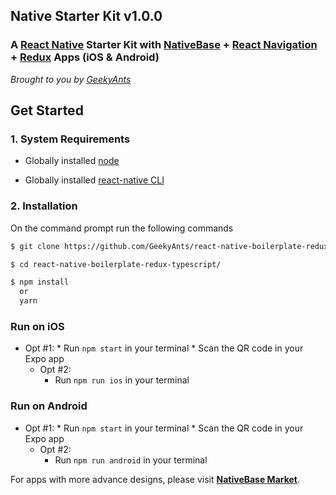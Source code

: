 
## Native Starter Kit v1.0.0

### A [React Native](https://facebook.github.io/react-native/docs/getting-started.html) Starter Kit with [NativeBase](https://nativebase.io/) + [React Navigation](https://reactnavigation.org/) + [Redux](https://github.com/reactjs/redux) Apps (iOS & Android)

*Brought to you by [GeekyAnts](https://geekyants.com/)*


## Get Started

### 1. System Requirements

* Globally installed [node](https://nodejs.org/en/)

* Globally installed [react-native CLI](https://facebook.github.io/react-native/docs/getting-started.html)


### 2. Installation

On the command prompt run the following commands

```sh
$ git clone https://github.com/GeekyAnts/react-native-boilerplate-redux-typescript.git

$ cd react-native-boilerplate-redux-typescript/

$ npm install
  or
  yarn
```

### Run on iOS

  * Opt #1:
		*	Run `npm start` in your terminal
		*	Scan the QR code in your Expo app
	*	Opt #2:
		*	Run `npm run ios` in your terminal

### Run on Android

  * Opt #1:
		*	Run `npm start` in your terminal
		*	Scan the QR code in your Expo app
	*	Opt #2:
		*	Run `npm run android` in your terminal


For apps with more advance designs, please visit **[NativeBase Market](https://market.nativebase.io/)**.
